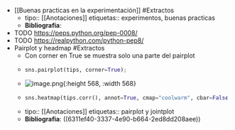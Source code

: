 - [[Buenas practicas en la experimentación]] #Extractos
	- tipo:: [[Anotaciones]]
	  etiquetas:: experimentos, buenas practicas
	- **Bibliografia**:
- TODO  https://peps.python.org/pep-0008/
- TODO https://realpython.com/python-pep8/
- Pairplot  y headmap #Extractos
	- Con corner en True se muestra solo una parte del pairplot
	- ```python
	  sns.pairplot(tips, corner=True);
	  ```
	- ![image.png](../assets/image_1663805188510_0.png){:height 568, :width 568}
	- ```python
	  sns.heatmap(tips.corr(), annot=True, cmap="coolwarm", cbar=False)
	  ```
	- tipo:: [[Anotaciones]]
	  etiquetas:: pairplot y jointplot
	- **Bibliografia**: ((6311ef40-3337-4e90-b664-2ed8dd208aee))